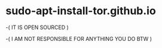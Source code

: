 # sudo-apt-install-tor.github.io

-( IT IS OPEN SOURCED )

-( I AM NOT RESPONSIBLE FOR ANYTHING YOU DO BTW )
